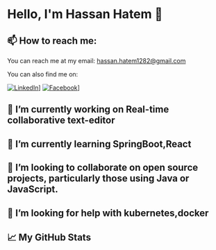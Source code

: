 # Hello, I'm Hassan Hatem 👋

## 📫 How to reach me:

You can reach me at my email: hassan.hatem1282@gmail.com

You can also find me on:

[![LinkedIn][linkedin-shield]][linkedin-url]]
[![Facebook][facebook-shield]][facebook-url]]

## 🔭 I’m currently working on Real-time collaborative text-editor

## 🌱 I’m currently learning SpringBoot,React

## 👯 I’m looking to collaborate on open source projects, particularly those using Java or JavaScript.

## 🤔 I’m looking for help with kubernetes,docker

## 📈 My GitHub Stats


<!-- Links to your social media accounts -->

[linkedin-shield]: https://img.shields.io/badge/-LinkedIn-black.svg?style=flat-square&logo=linkedin&colorB=555
[linkedin-url]: (http://www.linkedin.com/in/hassan-hatem-a06799274)
[facebook-shield]: https://img.shields.io/badge/-Facebook-black.svg?style=flat-square&logo=facebook&colorB=555
[facebook-url]: https://www.facebook.com/hassan.hatem.374/
